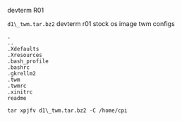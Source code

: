 devterm R01

`d1\_twm.tar.bz2`  devterm r01 stock os image twm configs  
```
.
..
.Xdefaults
.Xresources
.bash_profile
.bashrc
.gkrellm2
.twm
.twmrc
.xinitrc
readme
```

`tar xpjfv d1\_twm.tar.bz2 -C /home/cpi`  
 

